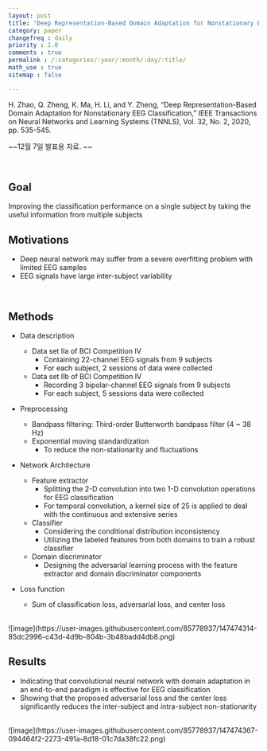 ```yaml
---
layout: post
title: "Deep Representation-Based Domain Adaptation for Nonstationary EEG Classification"
category: paper
changefreq : daily
priority : 1.0
comments : true
permalink : /:categories/:year/:month/:day/:title/
math_use : true
sitemap : false

---
```

   
H. Zhao, Q. Zheng, K. Ma, H. Li, and Y. Zheng, “Deep Representation-Based Domain Adaptation for Nonstationary EEG Classification,” IEEE Transactions on Neural Networks and Learning Systems (TNNLS), Vol. 32, No. 2, 2020, pp. 535-545.

~~12월 7일 발표용 자료. ~~

<br>

## Goal
   Improving the classification performance on a single subject by taking the useful information from multiple subjects
<br>
## Motivations
- Deep neural network may suffer from a severe overfitting problem with limited EEG samples
- EEG signals have large inter-subject variability
<br>

## Methods
- Data description
	- Data set Ⅱa of BCI Competition Ⅳ
		- Containing 22-channel EEG signals from 9 subjects
		- For each subject, 2 sessions of data were collected
	- Data set Ⅱb of BCI Competition Ⅳ
		- Recording 3 bipolar-channel EEG signals from 9 subjects
		- For each subject, 5 sessions data were collected

- Preprocessing
	- Bandpass filtering: Third-order Butterworth bandpass filter (4 ~ 38 Hz)
	- Exponential moving standardization
		- To reduce the non-stationarity and fluctuations

- Network Architecture
	- Feature extractor
		- Splitting the 2-D convolution into two 1-D convolution operations for EEG classification
		- For temporal convolution, a kernel size of 25 is applied to deal with the continuous and extensive series
	- Classifier
		- Considering the conditional distribution inconsistency
		- Utilizing the labeled features from both domains to train a robust classifier
	- Domain discriminator
		- Designing the adversarial learning process with the feature extractor and domain discriminator components 

- Loss function
	- Sum of classification loss, adversarial loss, and center loss
<br>	
![image](https://user-images.githubusercontent.com/85778937/147474314-85dc2996-c43d-4d9b-804b-3b48badd4db8.png)
<br>

## Results
- Indicating that convolutional neural network with domain adaptation in an end-to-end paradigm is effective for EEG classification
- Showing that the proposed adversarial loss and the center loss significantly reduces the inter-subject and intra-subject non-stationarity
<br>
![image](https://user-images.githubusercontent.com/85778937/147474367-094464f2-2273-491a-8d18-01c7da38fc22.png)
